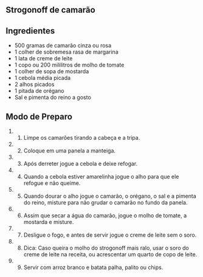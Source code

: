 ## Strogonoff de camarão

## Ingredientes

- 500 gramas de camarão cinza ou rosa
- 1 colher de sobremesa rasa de margarina
- 1 lata de creme de leite
- 1 copo ou 200 mililitros de molho de tomate
- 1 colher de sopa de mostarda
- 1 cebola média picada
- 2 alhos picados
- 1 pitada de orégano
- Sal e pimenta do reino a gosto

## Modo de Preparo

1. 1. Limpe os camarões tirando a cabeça e a tripa.
2. 2. Coloque em uma panela a manteiga.
3. 3. Após derreter jogue a cebola e deixe refogar.
4. 4. Quando a cebola estiver amarelinha jogue o alho para que ele refogue e não queime.
5. 5. Quando dourar o alho jogue o camarão, o orégano, o sal e a pimenta do reino, misture para não grudar o camarão no fundo da panela.
6. 6. Assim que secar a água do camarão, jogue o molho de tomate, a mostarda e misture.
7. 7. Desligue o fogo, e antes de servir jogue o creme de leite sem o soro.
8. 8. Dica: Caso queira o molho do strogonoff mais ralo, usar o soro do creme de leite na receita, ou acrescentar um quarto de copo de leite.
9. 9. Servir com arroz branco e batata palha, palito ou chips.